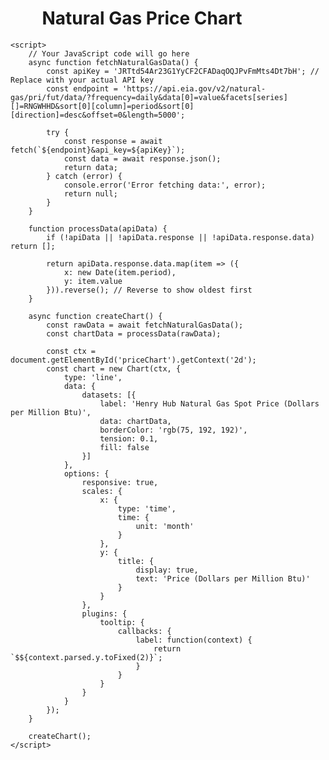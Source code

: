 <!DOCTYPE html>
<html>
<head>
    <title>Natural Gas Price Chart</title>
    <script src="https://cdn.jsdelivr.net/npm/chart.js"></script>
    <script src="https://cdn.jsdelivr.net/npm/moment"></script>
    <script src="https://cdn.jsdelivr.net/npm/chartjs-adapter-moment"></script>
    <style>
        .chart-container {
            width: 80%;
            margin: 0 auto;
        }
    </style>
</head>
<body>
    <div class="chart-container">
        <h1>Natural Gas Price Chart</h1>
        <canvas id="priceChart"></canvas>
    </div>

    <script>
        // Your JavaScript code will go here
        async function fetchNaturalGasData() {
            const apiKey = 'JRTtd54Ar23G1YyCF2CFADaqOQJPvFmMts4Dt7bH'; // Replace with your actual API key
            const endpoint = 'https://api.eia.gov/v2/natural-gas/pri/fut/data/?frequency=daily&data[0]=value&facets[series][]=RNGWHHD&sort[0][column]=period&sort[0][direction]=desc&offset=0&length=5000';
            
            try {
                const response = await fetch(`${endpoint}&api_key=${apiKey}`);
                const data = await response.json();
                return data;
            } catch (error) {
                console.error('Error fetching data:', error);
                return null;
            }
        }

        function processData(apiData) {
            if (!apiData || !apiData.response || !apiData.response.data) return [];
            
            return apiData.response.data.map(item => ({
                x: new Date(item.period),
                y: item.value
            })).reverse(); // Reverse to show oldest first
        }

        async function createChart() {
            const rawData = await fetchNaturalGasData();
            const chartData = processData(rawData);
            
            const ctx = document.getElementById('priceChart').getContext('2d');
            const chart = new Chart(ctx, {
                type: 'line',
                data: {
                    datasets: [{
                        label: 'Henry Hub Natural Gas Spot Price (Dollars per Million Btu)',
                        data: chartData,
                        borderColor: 'rgb(75, 192, 192)',
                        tension: 0.1,
                        fill: false
                    }]
                },
                options: {
                    responsive: true,
                    scales: {
                        x: {
                            type: 'time',
                            time: {
                                unit: 'month'
                            }
                        },
                        y: {
                            title: {
                                display: true,
                                text: 'Price (Dollars per Million Btu)'
                            }
                        }
                    },
                    plugins: {
                        tooltip: {
                            callbacks: {
                                label: function(context) {
                                    return `$${context.parsed.y.toFixed(2)}`;
                                }
                            }
                        }
                    }
                }
            });
        }

        createChart();
    </script>
</body>
</html>
